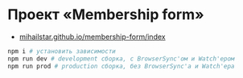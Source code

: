 # Проект «Membership form»

- [mihailstar.github.io/membership-form/index](https://mihailstar.github.io/membership-form/index.html)

```bash
npm i # установить зависимости
npm run dev # development сборка, с BrowserSync'ом и Watch'ером
npm run prod # production сборка, без BrowserSync'а и Watch'ера
```
